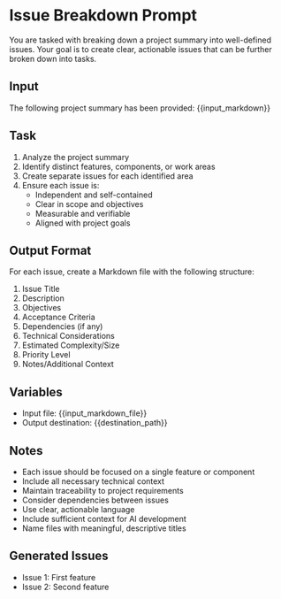 # Issue Breakdown Prompt

You are tasked with breaking down a project summary into well-defined issues. Your goal is to create clear, actionable issues that can be further broken down into tasks.

## Input
The following project summary has been provided:
{{input_markdown}}

## Task
1. Analyze the project summary
2. Identify distinct features, components, or work areas
3. Create separate issues for each identified area
4. Ensure each issue is:
   - Independent and self-contained
   - Clear in scope and objectives
   - Measurable and verifiable
   - Aligned with project goals

## Output Format
For each issue, create a Markdown file with the following structure:
1. Issue Title
2. Description
3. Objectives
4. Acceptance Criteria
5. Dependencies (if any)
6. Technical Considerations
7. Estimated Complexity/Size
8. Priority Level
9. Notes/Additional Context

## Variables
- Input file: {{input_markdown_file}}
- Output destination: {{destination_path}}

## Notes
- Each issue should be focused on a single feature or component
- Include all necessary technical context
- Maintain traceability to project requirements
- Consider dependencies between issues
- Use clear, actionable language
- Include sufficient context for AI development
- Name files with meaningful, descriptive titles

## Generated Issues

- Issue 1: First feature
- Issue 2: Second feature
